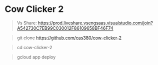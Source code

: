 # Cow Clicker 2

> Vs Share: https://prod.liveshare.vsengsaas.visualstudio.com/join?A542730C7EB99C030012F86109658BF46F74

> git clone https://github.com/cas380/cow-clicker-2

> cd cow-clicker-2

> gcloud app deploy
